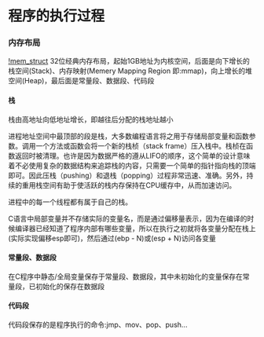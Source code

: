 # 程序的执行过程

### 内存布局
[!mem_struct](https://raw.githubusercontent.com/pangudashu/anywork/master/_img/mem.jpg)
32位经典内存布局，起始1GB地址为内核空间，后面是向下增长的栈空间(Stack)、内存映射(Memery Mapping Region 即:mmap)，向上增长的堆空间(Heap)，最后面是常量段、数据段、代码段

#### 栈
栈由高地址向低地址增长，即越往后分配的栈地址越小

进程地址空间中最顶部的段是栈，大多数编程语言将之用于存储局部变量和函数参数。调用一个方法或函数会将一个新的栈桢（stack frame）压入栈中。栈桢在函数返回时被清理。也许是因为数据严格的遵从LIFO的顺序，这个简单的设计意味着不必使用复杂的数据结构来追踪栈的内容，只需要一个简单的指针指向栈的顶端即可。因此压栈（pushing）和退栈（popping）过程非常迅速、准确。另外，持续的重用栈空间有助于使活跃的栈内存保持在CPU缓存中，从而加速访问。

进程中的每一个线程都有属于自己的栈。

C语言中局部变量并不存储实际的变量名，而是通过偏移量表示，因为在编译的时候编译器已经知道了程序内部有哪些变量，所以在执行之初就将各变量分配在栈上(实际实现偏移esp即可)，然后通过(ebp - N)或(esp + N)访问各变量

#### 常量段、数据段
在C程序中静态/全局变量保存于常量段、数据段，其中未初始化的变量保存在常量段，已初始化的保存在数据段

#### 代码段
代码段保存的是程序执行的命令:jmp、mov、pop、push...




